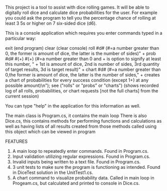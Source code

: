 This project is a tool to assist with dice rolling games. It will be able to digitally roll dice and calculate dice probabilities for the user. 
For example you could ask the program to tell you the percentage chance of rolling at least 3 5s or higher on 7 six-sided dice (d6). 

This is a console application which requires you enter commands typed in a particular way: 

exit (end program)
clear (clear console)
roll #d# (#=a number greater than 0, the former is amount of dice, the latter is the number of sides)" +
prob #d# #(+) #(+) (#=a number greater than 0 and + is option to signify at least this number, " +
      1st is amount of dice, 2nd is number of sides, 3rd quantity of target results, 3d is target result)" +
chart #d# (#=a number greater than 0,the former is amount of dice, the latter is the number of sides," +
      creates a chart of probabilities for every success condition (except 1+) at any possible amount)\n");
see ("rolls" or "probs" or "charts") (shows recorded log of all rolls, probabilities, or chart requests [not the full charts] from the current session)

You can type "help" in the application for this information as well.

The main class is Program.cs, it contains the main loop
There is also Dice.cs, this contains methods for performing functions and calculations as well as having lists of all results created from those methods called using this object which can be viewed in program

FEATURES
1. A main loop to repeatedly enter commands. Found in Program.cs.
2. Input validation utilizing regular expressions. Found in Program.cs.
3. Invalid inputs being written to a text file. Found in Program.cs.
4. 3 unit tests to make sure the program is functioning as intended. Found in DiceTest solution in the UnitTest1.cs.
5. A chart command to visualize probability data. Called in main loop in Progeam.cs, but calculated and printed to console in Dice.cs.
